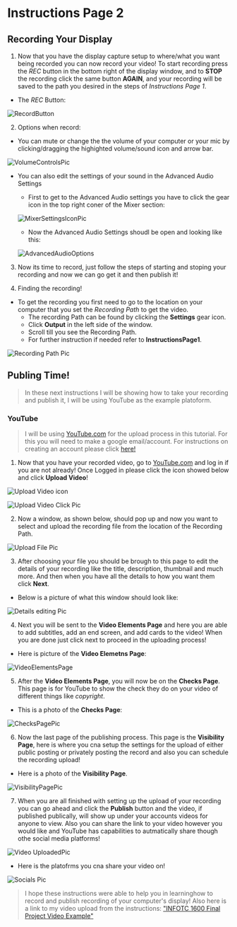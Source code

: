 # Instructions Page 2
 ## Recording Your Display
1. Now that you have the display capture setup to where/what you want being recorded you can now record your video! To start recording press the _REC_ button in the bottom right of the display window, and to **STOP** the recording click the same button **AGAIN**, and your recording will be saved to the path you desired in the steps of _Instructions Page 1_.
  * The _REC_ Button:

![RecordButton](RecordButton.PNG)

2. Options when record:
  * You can mute or change the the volume of your computer or your mic by clicking/dragging the highighted volume/sound icon and arrow bar.
  
 ![VolumeControlsPic](VolmueControlsButtons.PNG)
  * You can also edit the settings of your sound in the Advanced Audio Settings
    * First to get to the Advanced Audio settings you have to click the gear icon in the top right coner of the Mixer section:
     
    ![MixerSettingsIconPic](MixerSettingsIcon.PNG)
    * Now the Advanced Audio Settings shoudl be open and looking like this:

    ![AdvancedAudioOptions](MixerSettings.PNG)

3. Now its time to record, just follow the steps of starting and stoping your recording and now we can go get it and then publish it!

4. Finding the recording! 
  * To get the recording you first need to go to the location on your computer that you set the _Recording Path_ to get the video.
    * The recording Path can be found by clicking the **Settings** gear icon. 
    * Click **Output** in the left side of the window.
    * Scroll till you see the Recording Path.
    * For further instruction if needed refer to **InstructionsPage1**.

![Recording Path Pic](RecordingPathFind.PNG)
## Publing Time!
> In these next instructions I will be showing how to take your recording and publish it, I will be using YouTube as the example platoform.

### YouTube
> I will be using [YouTube.com](https://www.youtube.com/) for the upload process in this tutorial. For this you will need to make a google email/account. For instructions on creating an account please click [here!](https://support.google.com/accounts/answer/27441?hl=en)

1. Now that you have your recorded video, go to [YouTube.com](https://www.youtube.com/) and log in if you are not already! Once Logged in please click the icon showed below and click **Upload Video**!

 ![Upload Video icon](UploadIcon.PNG) 
 
 ![Upload Video Click Pic](UploadVideoPic.PNG)

2. Now a window, as shown below, should pop up and now you want to select and upload the recording file from the location of the Recording Path.

 ![Upload File Pic](FileTransfer.PNG)

3. After choosing your file you should be brough to this page to edit the details of your recording like the title, description, thumbnail and much more. And then when you have all the details to how you want them click **Next**.
 * Below is a picture of what this window should look like:

![Details editing Pic](VideoUploadDetailsPage.PNG)

4. Next you will be sent to the **Video Elements Page** and here you are able to add subtitles, add an end screen, and add cards to the video! When you are done just click next to proceed in the uploading process!
 * Here is picture of the **Video Elemetns Page**:

![VideoElementsPage](VideoElementsPage.PNG)

5. After the **Video Elements Page**, you will now be on the **Checks Page**. This page is for YouTube to show the check they do on your video of different things like _copyright_.
 * This is a photo of the **Checks Page**:

![ChecksPagePic](ChecksPage.PNG)

6. Now the last page of the publishing process. This page is the **Visibility Page**, here is where you cna setup the settings for the upload of either public posting or privately posting the record and also you can schedule the recording upload!
 * Here is a photo of the **Visibility Page**.

![VisibilityPagePic](VisibilitySettings.PNG)

7. When you are all finished with setting up the upload of your recording you can go ahead and click the **Publish** button and the video, if published publically, will show up under your accounts videos for anyone to view. Also you can share the link to your video however you would like and YouTube has capabilities to autmatically share though othe social media platforms!

![Video UploadedPic](VideoUploadFinal.PNG)

 * Here is the platofrms you cna share your video on!

![Socials Pic](SharingPic.PNG)

> I hope these instructions were able to help you in learninghow to record and publish recording of your computer's display! Also here is a link to my video upload from the instructions: ["INFOTC 1600 Final Project Video Example"](https://www.youtube.com/watch?v=hMrLOnR6vrs)
